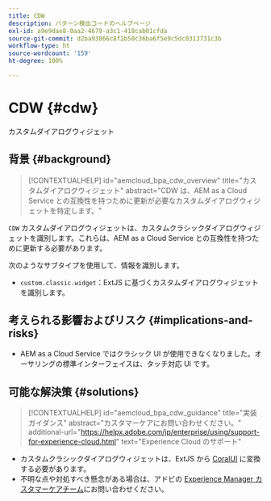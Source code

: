 ```yaml
---
title: CDW
description: パターン検出コードのヘルプページ
exl-id: a9e9dae8-0aa2-4679-a3c1-418cab01cfda
source-git-commit: d2ba93866c8f2b50c36ba6f5e9c5dc0313731c3b
workflow-type: ht
source-wordcount: '159'
ht-degree: 100%

---
```


# CDW {#cdw}

カスタムダイアログウィジェット

## 背景 {#background}

>[!CONTEXTUALHELP]
>id="aemcloud_bpa_cdw_overview"
>title="カスタムダイアログウィジェット"
>abstract="CDW は、AEM as a Cloud Service との互換性を持つために更新が必要なカスタムダイアログウィジェットを特定します。"

`CDW` カスタムダイアログウィジェットは、カスタムクラシックダイアログウィジェットを識別します。これらは、AEM as a Cloud Service との互換性を持つために更新する必要があります。

次のようなサブタイプを使用して、情報を識別します。

* `custom.classic.widget`：ExtJS に基づくカスタムダイアログウィジェットを識別します。

## 考えられる影響およびリスク {#implications-and-risks}

* AEM as a Cloud Service ではクラシック UI が使用できなくなりました。オーサリングの標準インターフェイスは、タッチ対応 UI です。

## 可能な解決策 {#solutions}

>[!CONTEXTUALHELP]
>id="aemcloud_bpa_cdw_guidance"
>title="実装ガイダンス"
>abstract="カスタマーケアにお問い合わせください。"
>additional-url="https://helpx.adobe.com/jp/enterprise/using/support-for-experience-cloud.html" text="Experience Cloud のサポート"

* カスタムクラシックダイアログウィジェットは、ExtJS から [CoralUI](https://developer.adobe.com/experience-manager/reference-materials/6-5/coral-ui/coralui3/getting-started.html) に変換する必要があります。
* 不明な点や対処すべき懸念がある場合は、アドビの [Experience Manager カスタマーケアチーム](https://helpx.adobe.com/jp/enterprise/using/support-for-experience-cloud.html)にお問い合わせください。
